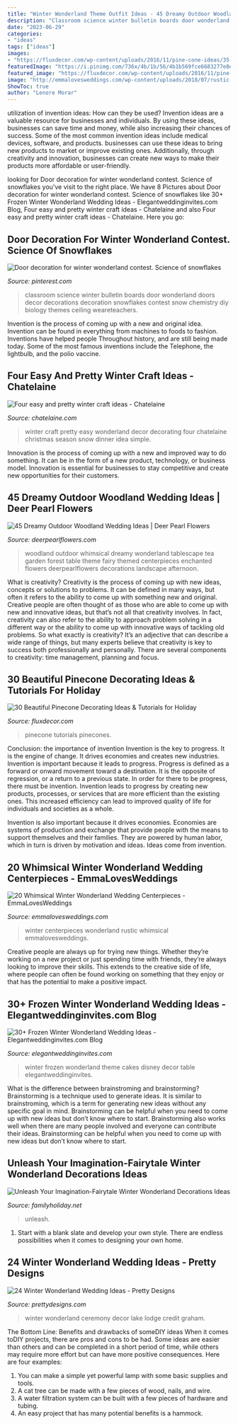 ```yaml
---
title: "Winter Wonderland Theme Outfit Ideas - 45 Dreamy Outdoor Woodland Wedding Ideas"
description: "Classroom science winter bulletin boards door wonderland doors decor decorations decoration snowflakes contest snow chemistry diy biology themes ceiling weareteachers"
date: "2023-06-29"
categories:
- "ideas"
tags: ["ideas"]
images:
- "https://fluxdecor.com/wp-content/uploads/2016/11/pine-cone-ideas/35-pine-cone-ideas.jpg"
featuredImage: "https://i.pinimg.com/736x/4b/1b/56/4b1b569fce6683277e8ed4e510f75524--winter-wonderland-snowflakes.jpg"
featured_image: "https://fluxdecor.com/wp-content/uploads/2016/11/pine-cone-ideas/35-pine-cone-ideas.jpg"
image: "http://emmalovesweddings.com/wp-content/uploads/2018/07/rustic-winter-wedding-centerpieces.jpg"
ShowToc: true
author: "Lenore Morar"
---
```



utilization of invention ideas: How can they be used?
Invention ideas are a valuable resource for businesses and individuals. By using these ideas, businesses can save time and money, while also increasing their chances of success. Some of the most common invention ideas include medical devices, software, and products. businesses can use these ideas to bring new products to market or improve existing ones. Additionally, through creativity and innovation, businesses can create new ways to make their products more affordable or user-friendly.

	

		
looking for Door decoration for winter wonderland contest. Science of snowflakes you've visit to the right place. We have 8 Pictures about Door decoration for winter wonderland contest. Science of snowflakes like 30+ Frozen Winter Wonderland Wedding Ideas - Elegantweddinginvites.com Blog, Four easy and pretty winter craft ideas - Chatelaine and also Four easy and pretty winter craft ideas - Chatelaine. Here you go:
		
    
## Door Decoration For Winter Wonderland Contest. Science Of Snowflakes

<img loading=lazy src="https://i.pinimg.com/736x/4b/1b/56/4b1b569fce6683277e8ed4e510f75524--winter-wonderland-snowflakes.jpg" onerror="this.onerror=null;this.src='https://tse1.mm.bing.net/th?id=OIP.8-L8va3hFvoc4iWvkYhcfAHaJ3&amp;pid=15.1';" alt="Door decoration for winter wonderland contest. Science of snowflakes">

_Source: pinterest.com_

>classroom science winter bulletin boards door wonderland doors decor decorations decoration snowflakes contest snow chemistry diy biology themes ceiling weareteachers. 

	

Invention is the process of coming up with a new and original idea. Invention can be found in everything from machines to foods to fashion. Inventions have helped people Throughout history, and are still being made today. Some of the most famous inventions include the Telephone, the lightbulb, and the polio vaccine.

    
## Four Easy And Pretty Winter Craft Ideas - Chatelaine

<img loading=lazy src="https://www.chatelaine.com/wp-content/uploads/2011/11/c65d256c4d66814fd014658a2f43.png" onerror="this.onerror=null;this.src='https://tse2.mm.bing.net/th?id=OIP.WAVE2ssSDQzdyMbgLhngSQHaIi&amp;pid=15.1';" alt="Four easy and pretty winter craft ideas - Chatelaine">

_Source: chatelaine.com_

>winter craft pretty easy wonderland decor decorating four chatelaine christmas season snow dinner idea simple. 

	

Innovation is the process of coming up with a new and improved way to do something. It can be in the form of a new product, technology, or business model. Innovation is essential for businesses to stay competitive and create new opportunities for their customers.

    
## 45 Dreamy Outdoor Woodland Wedding Ideas | Deer Pearl Flowers

<img loading=lazy src="http://www.deerpearlflowers.com/wp-content/uploads/2015/04/pastel-wedding-ideas-whimsical-wonderland-tablescape.jpg" onerror="this.onerror=null;this.src='https://tse1.mm.bing.net/th?id=OIP.Kz6zZ4HDeISy2MP3L3pwRAHaLH&amp;pid=15.1';" alt="45 Dreamy Outdoor Woodland Wedding Ideas | Deer Pearl Flowers">

_Source: deerpearlflowers.com_

>woodland outdoor whimsical dreamy wonderland tablescape tea garden forest table theme fairy themed centerpieces enchanted flowers deerpearlflowers decorations landscape afternoon. 

	

What is creativity?
Creativity is the process of coming up with new ideas, concepts or solutions to problems. It can be defined in many ways, but often it refers to the ability to come up with something new and original. Creative people are often thought of as those who are able to come up with new and innovative ideas, but that’s not all that creativity involves. In fact, creativity can also refer to the ability to approach problem solving in a different way or the ability to come up with innovative ways of tackling old problems.
So what exactly is creativity? It’s an adjective that can describe a wide range of things, but many experts believe that creativity is key to success both professionally and personally. There are several components to creativity: time management, planning and focus.

    
## 30 Beautiful Pinecone Decorating Ideas &amp; Tutorials For Holiday

<img loading=lazy src="https://fluxdecor.com/wp-content/uploads/2016/11/pine-cone-ideas/35-pine-cone-ideas.jpg" onerror="this.onerror=null;this.src='https://tse2.mm.bing.net/th?id=OIP.6OULMqtKXkHHmfU4roNuiAHaLI&amp;pid=15.1';" alt="30 Beautiful Pinecone Decorating Ideas &amp; Tutorials for Holiday">

_Source: fluxdecor.com_

>pinecone tutorials pinecones. 

	

Conclusion: the importance of invention
Invention is the key to progress. It is the engine of change. It drives economies and creates new industries.
Invention is important because it leads to progress. Progress is defined as a forward or onward movement toward a destination. It is the opposite of regression, or a return to a previous state. In order for there to be progress, there must be invention. Invention leads to progress by creating new products, processes, or services that are more efficient than the existing ones. This increased efficiency can lead to improved quality of life for individuals and societies as a whole.

Invention is also important because it drives economies. Economies are systems of production and exchange that provide people with the means to support themselves and their families. They are powered by human labor, which in turn is driven by motivation and ideas. Ideas come from invention.

    
## 20 Whimsical Winter Wonderland Wedding Centerpieces - EmmaLovesWeddings

<img loading=lazy src="http://emmalovesweddings.com/wp-content/uploads/2018/07/rustic-winter-wedding-centerpieces.jpg" onerror="this.onerror=null;this.src='https://tse2.mm.bing.net/th?id=OIP._dTC2Qly0tSFOtUmdwppQQHaLH&amp;pid=15.1';" alt="20 Whimsical Winter Wonderland Wedding Centerpieces - EmmaLovesWeddings">

_Source: emmalovesweddings.com_

>winter centerpieces wonderland rustic whimsical emmalovesweddings. 

	

Creative people are always up for trying new things. Whether they’re working on a new project or just spending time with friends, they’re always looking to improve their skills. This extends to the creative side of life, where people can often be found working on something that they enjoy or that has the potential to make a positive impact.

    
## 30+ Frozen Winter Wonderland Wedding Ideas - Elegantweddinginvites.com Blog

<img loading=lazy src="https://www.elegantweddinginvites.com/wedding-blog/wp-content/uploads/2020/08/frozen-winter-princess-disney-wedding-table-decor.jpg" onerror="this.onerror=null;this.src='https://tse4.mm.bing.net/th?id=OIP.MLDy3yXGagS9Epg1QGoL8gHaLI&amp;pid=15.1';" alt="30+ Frozen Winter Wonderland Wedding Ideas - Elegantweddinginvites.com Blog">

_Source: elegantweddinginvites.com_

>winter frozen wonderland theme cakes disney decor table elegantweddinginvites. 

	

What is the difference between brainstroming and brainstorming?
Brainstorming is a technique used to generate ideas. It is similar to brainstroming, which is a term for generating new ideas without any specific goal in mind. Brainstorming can be helpful when you need to come up with new ideas but don’t know where to start.  Brainstorming also works well when there are many people involved and everyone can contribute their ideas. Brainstorming can be helpful when you need to come up with new ideas but don’t know where to start.

    
## Unleash Your Imagination-Fairytale Winter Wonderland Decorations Ideas

<img loading=lazy src="https://www.familyholiday.net/wp-content/uploads/2015/10/Fairytale-Winter-Wonderland-Decorations-Ideas5.jpg" onerror="this.onerror=null;this.src='https://tse4.mm.bing.net/th?id=OIP.Nq7f3ZhTBcztKeU-QBrRdgHaJ4&amp;pid=15.1';" alt="Unleash Your Imagination-Fairytale Winter Wonderland Decorations Ideas">

_Source: familyholiday.net_

>unleash. 

	

1. Start with a blank slate and develop your own style. There are endless possibilities when it comes to designing your own home.

    
## 24 Winter Wonderland Wedding Ideas - Pretty Designs

<img loading=lazy src="http://www.prettydesigns.com/wp-content/uploads/2016/12/tall.jpg" onerror="this.onerror=null;this.src='https://tse4.mm.bing.net/th?id=OIP.oEc0o41J3uhEl7dovMB69AHaLG&amp;pid=15.1';" alt="24 Winter Wonderland Wedding Ideas - Pretty Designs">

_Source: prettydesigns.com_

>winter wonderland ceremony decor lake lodge credit graham. 

	

The Bottom Line: Benefits and drawbacks of someDIY ideas
When it comes toDIY projects, there are pros and cons to be had. Some ideas are easier than others and can be completed in a short period of time, while others may require more effort but can have more positive consequences. Here are four examples: 
1. You can make a simple yet powerful lamp with some basic supplies and tools.
2. A cat tree can be made with a few pieces of wood, nails, and wire.
3. A water filtration system can be built with a few pieces of hardware and tubing. 
4. An easy project that has many potential benefits is a hammock.

